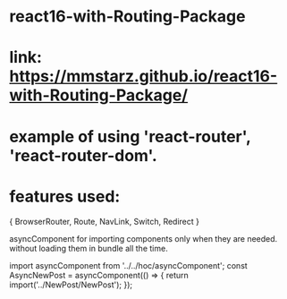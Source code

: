# react16-with-Routing-Package
# link: https://mmstarz.github.io/react16-with-Routing-Package/
# example of using 'react-router', 'react-router-dom'.
# features used:
{ BrowserRouter, Route, NavLink, Switch, Redirect }

asyncComponent for importing components only when they are needed. without loading them in bundle all the time.

 import asyncComponent from '../../hoc/asyncComponent';
 const AsyncNewPost = asyncComponent(() => {
    return import('../NewPost/NewPost');
 });
